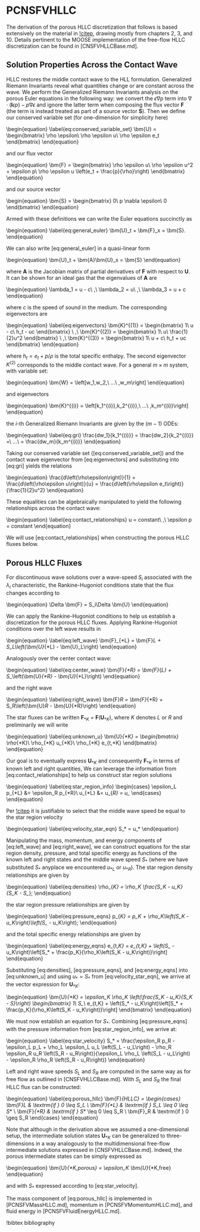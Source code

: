 # PCNSFVHLLC

The derivation of the porous HLLC discretization that follows is based
extensively on the material in [!citep](toro2009riemann), drawing mostly from
chapters 2, 3, and 10. Details pertinent to the MOOSE
implementation of the free-flow
HLLC discretization can be found in [CNSFVHLLCBase.md].

## Solution Properties Across the Contact Wave

HLLC restores the middle contact wave to the HLL formulation. Generalized
Riemann Invariants reveal what quantities change or are constant across the
wave. We perform the Generalized Riemann Invariants analysis on the porous Euler
equations in the following way: we convert the $\epsilon \nabla p$ term into $\nabla
\cdot\left(\bm{I}\epsilon p\right) - p \nabla \epsilon$ and ignore the latter
term when composing the flux vector $\bm{F}$ (the term is instead treated as
part of a source vector $\bm{S}$). Then we define our conserved variable set
(for one-dimension for simplicity here)

\begin{equation}
\label{eq:conserved_variable_set}
\bm{U} =
\begin{bmatrix}
\rho \epsilon\\
\rho \epsilon u\\
\rho \epsilon e_t
\end{bmatrix}
\end{equation}

and our flux vector

\begin{equation}
\bm{F} =
\begin{bmatrix}
\rho \epsilon u\\
\rho \epsilon u^2 + \epsilon p\\
\rho \epsilon u  \left(e_t + \frac{p}{\rho}\right)
\end{bmatrix}
\end{equation}

and our source vector

\begin{equation}
\bm{S} =
\begin{bmatrix}
0\\
p \nabla \epsilon\\
0
\end{bmatrix}
\end{equation}

Armed with these definitions we can write the Euler equations succinctly as

\begin{equation}
\label{eq:general_euler}
\bm{U}_t + \bm{F}_x = \bm{S}.
\end{equation}

We can also write [eq:general_euler] in a quasi-linear form

\begin{equation}
\bm{U}_t + \bm{A}\bm{U}_x = \bm{S}
\end{equation}

where $\bm{A}$ is the Jacobian matrix of partial derivatives of $\bm{F}$ with
respect to $\bm{U}$. It can be shown for an ideal gas that the eigenvalues of $\bm{A}$ are

\begin{equation}
\lambda_1 = u - c\ ,\ \lambda_2 = u\ ,\ \lambda_3 = u + c
\end{equation}

where $c$ is the speed of sound in the medium. The corresponding eigenvectors
are

\begin{equation}
\label{eq:eigenvectors}
\bm{K}^{(1)} =
\begin{bmatrix}
1\\
u - c\\
h_t - uc
\end{bmatrix}
\ ,\ \bm{K}^{(2)} =
\begin{bmatrix}
1\\
u\\
\frac{1}{2}u^2
\end{bmatrix}
\ ,\ \bm{K}^{(3)} =
\begin{bmatrix}
1\\
u + c\\
h_t + uc
\end{bmatrix}
\end{equation}

where $h_t = e_t + p/\rho$ is the total specific enthalpy. The second
eigenvector $K^{(2)}$ corresponds to the middle contact wave. For a general $m
\times m$ system, with variable set:

\begin{equation}
\bm{W} = \left[w_1,w_2,\ ...\ ,w_m\right]
\end{equation}

and eigenvectors

\begin{equation}
\bm{K}^{(i)} = \left[k_1^{(i)},k_2^{(i)},\ ...\ ,k_m^{(i)}\right]
\end{equation}

the $i\text{-th}$
Generalized Riemann Invariants are given by the $\left(m - 1\right)$ ODEs:

\begin{equation}
\label{eq:gri}
\frac{dw_1}{k_1^{(i)}} = \frac{dw_2}{k_2^{(i)}} =\ ...\ = \frac{dw_m}{k_m^{(i)}}
\end{equation}

Taking our conserved variable set ([eq:conserved_variable_set]) and the contact
wave eigenvector from [eq:eigenvectors] and substituting into [eq:gri] yields
the relations

\begin{equation}
\frac{d\left(\rho\epsilon\right)}{1} = \frac{d\left(\rho\epsilon u\right)}{u} =
\frac{d\left(\rho\epsilon e_t\right)}{\frac{1}{2}u^2}
\end{equation}

These equalities can be algebraically manipulated to yield the following
relationships across the contact wave:

\begin{equation}
\label{eq:contact_relationships}
u = constant\ ,\ \epsilon p = constant
\end{equation}

We will use [eq:contact_relationships] when constructing the porous HLLC fluxes
below.

## Porous HLLC Fluxes

For discontinuous wave solutions over a wave-speed $S_i$ associated with the
$\lambda_i$ characteristic, the Rankine-Hugoniot conditions state that the flux
changes according to

\begin{equation}
\Delta \bm{F} = S_i\Delta \bm{U}
\end{equation}

We can apply the Rankine-Hugoniot conditions to help us establish a
discretization for the porous HLLC fluxes. Applying Rankine-Hugoniot conditions
over the left wave results in

\begin{equation}
\label{eq:left_wave}
\bm{F}_{*L} = \bm{F}_L + S_L\left(\bm{U}_{*L} - \bm{U}_L\right)
\end{equation}

Analogously over the center contact wave:

\begin{equation}
\label{eq:center_wave}
\bm{F}_{*R} = \bm{F}_{*L} + S_*\left(\bm{U}_{*R} - \bm{U}_{*L}\right)
\end{equation}

and the right wave

\begin{equation}
\label{eq:right_wave}
\bm{F}_R = \bm{F}_{*R} + S_R\left(\bm{U}_R - \bm{U}_{*R}\right)
\end{equation}

The star fluxes can be written $\bm{F}_{*K}$ = $\bm{F}\left(\bm{U}_{*K}\right)$,
where $K$ denotes $L$ or $R$ and preliminarily we will write

\begin{equation}
\label{eq:unknown_u}
\bm{U}_{*K} =
\begin{bmatrix}
\rho_{*K}\\
\rho_{*K} u_{*K}\\
\rho_{*K} e_{t,*K}
\end{bmatrix}
\end{equation}

Our goal is to eventually express $\bm{U}_{*K}$ and consequently $\bm{F}_{*K}$ in terms of known left and right
quantities, We can leverage the information from [eq:contact_relationships] to help us
construct star region solutions

\begin{equation}
\label{eq:star_region_info}
\begin{cases}
\epsilon_L p_{*L} &= \epsilon_R p_{*R}\\
u_{*L} &= u_{*R} = u_*
\end{cases}
\end{equation}

Per [!citep](toro2009riemann) it is justifiable to select that the middle wave
speed be equal to the star region velocity

\begin{equation}
\label{eq:velocity_star_eqn}
S_* = u_*
\end{equation}

Manipulating the mass, momentum, and energy components of [eq:left_wave] and
[eq:right_wave], we can construct equations for the star region density, pressure, and
total specific energy as functions of the known left and right states and the middle wave
speed $S_*$ (where we have substituted $S_*$ anyplace we encountered $u_{*L}$ or
$u_{*R}$). The star region density relationships are given by

\begin{equation}
\label{eq:densities}
\rho_{*K} = \rho_K \frac{S_K - u_K}{S_K - S_*};
\end{equation}

the star region pressure relationships are given by

\begin{equation}
\label{eq:pressure_eqns}
p_{*K} = p_K + \rho_K\left(S_K - u_K\right)\left(S_* - u_K\right);
\end{equation}

and the total specific energy relationships are given by

\begin{equation}
\label{eq:energy_eqns}
e_{t,*K} = e_{t,K} + \left(S_* -
u_K\right)\left[S_* + \frac{p_K}{\rho_K\left(S_K - u_K\right)}\right]
\end{equation}

Substituting [eq:densities], [eq:pressure_eqns], and [eq:energy_eqns] into
[eq:unknown_u] and
using $u_* = S_*$ from [eq:velocity_star_eqn], we arrive at the vector
expression for $\bm{U}_{*K}$:

\begin{equation}
\bm{U}_{*K} = \epsilon_K \rho_K \left(\frac{S_K - u_K}{S_K - S_*}\right)
\begin{bmatrix}
1\\
S_*\\
e_{t,K} + \left(S_* -
u_K\right)\left[S_* + \frac{p_K}{\rho_K\left(S_K - u_K\right)}\right]
\end{bmatrix}
\end{equation}

We must now establish an equation for $S_*$. Combining [eq:pressure_eqns] with the pressure information from
[eq:star_region_info], we arrive at:

\begin{equation}
\label{eq:star_velocity}
S_* = \frac{\epsilon_R p_R - \epsilon_L p_L + \rho_L \epsilon_L u_L \left(S_L -
u_L\right) - \rho_R \epsilon_R u_R \left(S_R - u_R\right)}{\epsilon_L \rho_L
\left(S_L - u_L\right) - \epsilon_R \rho_R \left(S_R - u_R\right)}
\end{equation}

Left and right wave speeds $S_L$ and $S_R$ are computed in the same way as for
free flow as outlined in [CNSFVHLLCBase.md]. With $S_L$ and $S_R$ the final HLLC
flux can be constructed:

\begin{equation}
\label{eq:porous_hllc}
\bm{F}_{HLLC} =
\begin{cases}
\bm{F}_L & \textrm{if } 0 \leq S_L \\
\bm{F}_{*L} & \textrm{if } S_L \leq 0 \leq S_* \\
\bm{F}_{*R} & \textrm{if } S_* \leq 0 \leq S_R \\
\bm{F}_R & \textrm{if } 0 \geq S_R
\end{cases}
\end{equation}

Note that although in the derivation above we assumed a one-dimensional setup,
the intermediate solution states $\bm{U}_{*K}$ can be generalized to
three-dimensions in a way analogously to the multidimensional free-flow
intermediate solutions expressed in [CNSFVHLLCBase.md]. Indeed, the porous
intermediate states can be simply expressed as

\begin{equation}
\bm{U}_{*K,porous} = \epsilon_K \bm{U}_{*K,free}
\end{equation}

and with  $S_*$ expressed according to [eq:star_velocity].

The mass component of [eq:porous_hllc] is implemented in [PCNSFVMassHLLC.md],
momentum in [PCNSFVMomentumHLLC.md], and fluid energy in
[PCNSFVFluidEnergyHLLC.md].

!bibtex bibliography
